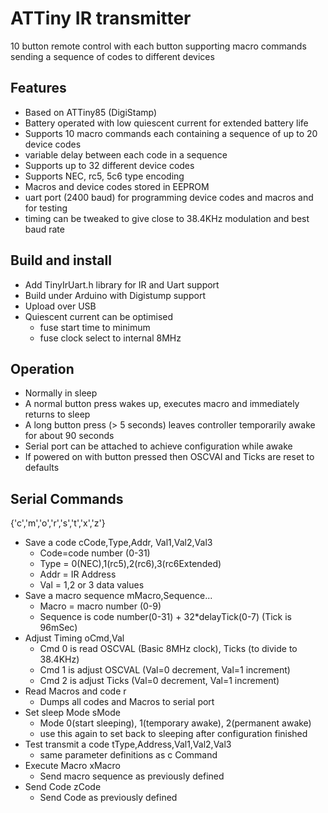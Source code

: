 # ATTiny IR transmitter
10 button remote control with each button supporting macro commands sending a sequence of codes to different devices

## Features
- Based on ATTiny85 (DigiStamp)
- Battery operated with low quiescent current for extended battery life
- Supports 10 macro commands each containing a sequence of up to 20 device codes
- variable delay between each code in a sequence
- Supports up to 32 different device codes
- Supports NEC, rc5, 5c6 type encoding
- Macros and device codes stored in EEPROM
- uart port (2400 baud) for programming device codes and macros and for testing
- timing can be tweaked to give close to 38.4KHz modulation and best baud rate

## Build and install
- Add TinyIrUart.h library for IR and Uart support
- Build under Arduino with Digistump support
- Upload over USB
- Quiescent current can be optimised
	- fuse start time to minimum
	- fuse clock select to internal 8MHz

## Operation
- Normally in sleep
- A normal button press wakes up, executes macro and immediately returns to sleep
- A long button press (> 5 seconds) leaves controller temporarily awake for about 90 seconds
- Serial port can be attached to achieve configuration while awake
- If powered on with button pressed then OSCVAl and Ticks are reset to defaults 

## Serial Commands
{'c','m','o','r','s','t','x','z'}
- Save a code cCode,Type,Addr, Val1,Val2,Val3
	- Code=code number (0-31)
	- Type = 0(NEC),1(rc5),2(rc6),3(rc6Extended)
	- Addr = IR Address
	- Val = 1,2 or 3 data values
- Save a macro sequence mMacro,Sequence...
	- Macro = macro number (0-9)
	- Sequence is code number(0-31) + 32*delayTick(0-7) (Tick is 96mSec)
- Adjust Timing oCmd,Val
	- Cmd 0 is read OSCVAL (Basic 8MHz clock), Ticks (to divide to 38.4KHz)
	- Cmd 1 is adjust OSCVAL (Val=0 decrement, Val=1 increment) 
	- Cmd 2 is adjust Ticks (Val=0 decrement, Val=1 increment) 
- Read Macros and code r
	- Dumps all codes and Macros to serial port
- Set sleep Mode sMode
	- Mode 0(start sleeping), 1(temporary awake), 2(permanent awake)
	- use this again to set back to sleeping after configuration finished
- Test transmit a code tType,Address,Val1,Val2,Val3
	- same parameter definitions as c Command
- Execute Macro xMacro
	- Send macro sequence as previously defined
- Send Code zCode
	- Send Code as previously defined





